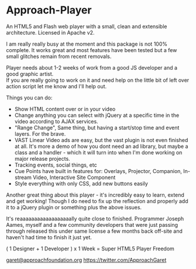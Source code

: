 Approach-Player
===============

An HTML5 and Flash web player with a small, clean and extensible architecture. Licensed in Apache v2.


I am really really busy at the moment and this package is not 100% complete. It works great and most features
have been tested but a few small glitches remain from recent removals.

Player needs about 1-2 weeks of work from a good JS developer and a good graphic artist.  
If you are really going to work on it and need help on the little bit of left over action script let me know and I'll help out.

Things you can do:

- Show HTML content over or in your video
- Change anything you can select with jQuery at a specific time in the video according to AJAX services.
- "Range Change", Same thing, but having a start/stop time and event layers. For the brave.
- VAST Linear Video ads are easy, but the vast plugin is not even finished at all. It's more a demo of how you dont need an ad library, but maybe a class and a handler - which it will turn into when I'm done working on major release projects.
- Tracking events, social things, etc
- Cue Points have built in features for: Overlays, Projector, Companion, In-stream Video, Interactive Site Component
- Style everything with only CSS, add new buttons easily

Another great thing about this player - it's incredibly easy to learn, extend and get working!
Though I do need to fix up the reflection and properly add it to a jQuery plugin or something plus the above issues.

It's reaaaaaaaaaaaaaaaaaally quite close to finished. Programmer Joseph Aames, myself and a few community developers that were just passing through released this under same license a few months back off-site and haven't had time to finish it just yet. 

( 1 Designer + 1 Developer ) x 1 Week = Super HTML5 Player Freedom

garet@approachfoundation.org
https://twitter.com/ApproachGaret


